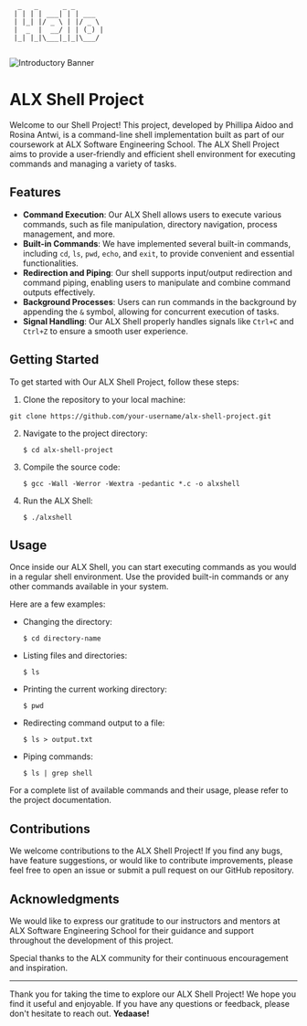 ```
  _   _      _ _
 | | | | ___| | | ___
 | |_| |/ _ \ | |/ _ \
 |  _  |  __/ | | (_) |
 |_| |_|\___|_|_|\___/
 
```
![Introductory Banner](https://github.com/Mzpenelope/shell-practice/raw/018bbc7ff0ab303096de4513e0d093be7b091fe6/giphy.gif)

# ALX Shell Project

Welcome to our Shell Project! This project, developed by Phillipa Aidoo and Rosina Antwi, is a command-line shell implementation built as part of our coursework at ALX Software Engineering School. The ALX Shell Project aims to provide a user-friendly and efficient shell environment for executing commands and managing a variety of tasks.

## Features

- **Command Execution**: Our ALX Shell allows users to execute various commands, such as file manipulation, directory navigation, process management, and more.
- **Built-in Commands**: We have implemented several built-in commands, including `cd`, `ls`, `pwd`, `echo`, and `exit`, to provide convenient and essential functionalities.
- **Redirection and Piping**: Our shell supports input/output redirection and command piping, enabling users to manipulate and combine command outputs effectively.
- **Background Processes**: Users can run commands in the background by appending the `&` symbol, allowing for concurrent execution of tasks.
- **Signal Handling**: Our ALX Shell properly handles signals like `Ctrl+C` and `Ctrl+Z` to ensure a smooth user experience.

## Getting Started

To get started with Our ALX Shell Project, follow these steps:

1. Clone the repository to your local machine:
```
git clone https://github.com/your-username/alx-shell-project.git
```

2. Navigate to the project directory:
   ```
   $ cd alx-shell-project
   ```

3. Compile the source code:
   ```
   $ gcc -Wall -Werror -Wextra -pedantic *.c -o alxshell
   ```

4. Run the ALX Shell:
   ```
   $ ./alxshell
   ```

## Usage

Once inside our ALX Shell, you can start executing commands as you would in a regular shell environment. Use the provided built-in commands or any other commands available in your system.

Here are a few examples:

- Changing the directory:
  ```
  $ cd directory-name
  ```

- Listing files and directories:
  ```
  $ ls
  ```

- Printing the current working directory:
  ```
  $ pwd
  ```

- Redirecting command output to a file:
  ```
  $ ls > output.txt
  ```

- Piping commands:
  ```
  $ ls | grep shell
  ```

For a complete list of available commands and their usage, please refer to the project documentation.

## Contributions

We welcome contributions to the ALX Shell Project! If you find any bugs, have feature suggestions, or would like to contribute improvements, please feel free to open an issue or submit a pull request on our GitHub repository.

## Acknowledgments

We would like to express our gratitude to our instructors and mentors at ALX Software Engineering School for their guidance and support throughout the development of this project.

Special thanks to the ALX community for their continuous encouragement and inspiration.

---

Thank you for taking the time to explore our ALX Shell Project! We hope you find it useful and enjoyable. If you have any questions or feedback, please don't hesitate to reach out. **Yedaase!**
